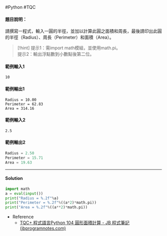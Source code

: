 #Python #TQC 
#### 題目說明：

請撰寫一程式，輸入一圓的半徑，並加以計算此圓之面積和周長，最後請印出此圓的半徑（Radius）、周長（Perimeter）和面積（Area）。

> [!hint]
>提示1：需import math模組，並使用math.pi。  
>提示2：輸出浮點數到小數點後第二位。

#### 範例輸入1

```
10
```

#### 範例輸出1

```
Radius = 10.00
Perimeter = 62.83
Area = 314.16
```

#### 範例輸入2

```
2.5
```

#### 範例輸出2

```python linenums="1"
Radius = 2.50
Perimeter = 15.71
Area = 19.63
```

---
#### Solution
```python linenums="1"
import math
a = eval(input())
print("Radius = %.2f"%a)
print("Perimeter = %.2f"%((a*2)*math.pi))
print("Area = %.2f"%((a**2)*math.pi))
```
- Reference
	- [TQC+ 程式語言Python 104 圓形面積計算 - JB 程式筆記 (jbprogramnotes.com)](https://jbprogramnotes.com/2020/05/tqc-%e7%a8%8b%e5%bc%8f%e8%aa%9e%e8%a8%80python-104-%e5%9c%93%e5%bd%a2%e9%9d%a2%e7%a9%8d%e8%a8%88%e7%ae%97/)